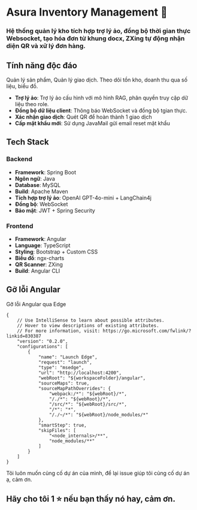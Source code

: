 # Asura Inventory Management 📂

### Hệ thống quản lý kho tích hợp trợ lý ảo, đồng bộ thời gian thực Websocket, tạo hóa đơn từ khung docx, ZXing tự động nhận diện QR và xử lý đơn hàng.

##  Tính năng độc đáo
Quản lý sản phẩm, Quản lý giao dịch. Theo dõi tồn kho, doanh thu qua số liệu, biểu đồ.
-  **Trợ lý ảo**: Trợ lý ảo cấu hình với mô hình RAG, phân quyền truy cập dữ liệu theo role.
-  **Đồng bộ dữ liệu client**: Thông báo WebSocket và đồng bộ tgian thực.
-  **Xác nhận giao dịch**: Quét QR để hoàn thành 1 giao dịch
-  **Cấp mật khẩu mới**: Sử dụng JavaMail gửi email reset mật khẩu
##  Tech Stack

### Backend
- **Framework**: Spring Boot
- **Ngôn ngữ**: Java
- **Database**: MySQL
- **Build**: Apache Maven
- **Tích hợp trợ lý ảo**: OpenAI GPT-4o-mini + LangChain4j
- **Đồng bộ**: WebSocket
- **Bảo mật**: JWT + Spring Security

### Frontend  
- **Framework**: Angular
- **Language**: TypeScript
- **Styling**: Bootstrap + Custom CSS
- **Biểu đồ**: ngx-charts
- **QR Scanner**: ZXing
- **Build**: Angular CLI
## Gỡ lỗi Angular
Gỡ lỗi Angular qua Edge
```
{
    // Use IntelliSense to learn about possible attributes.
    // Hover to view descriptions of existing attributes.
    // For more information, visit: https://go.microsoft.com/fwlink/?linkid=830387
    "version": "0.2.0",
    "configurations": [
        {
            "name": "Launch Edge",
            "request": "launch",
            "type": "msedge",
            "url": "http://localhost:4200",
            "webRoot": "${workspaceFolder}/angular",
            "sourceMaps": true,
            "sourceMapPathOverrides": {
                "webpack:/*": "${webRoot}/*",
                "/./*": "${webRoot}/*",
                "/src/*": "${webRoot}/src/*",
                "/*": "*",
                "/./~/*": "${webRoot}/node_modules/*"
            },
            "smartStep": true,
            "skipFiles": [
                "<node_internals>/**",
                "node_modules/**"
            ]
        }
    ]
}
```
Tôi luôn muốn củng cố dự án của mình, để lại issue giúp tôi củng cố dự án ạ, cảm ơn.
## Hãy cho tôi 1 ⭐ nếu bạn thấy nó hay, cảm ơn.